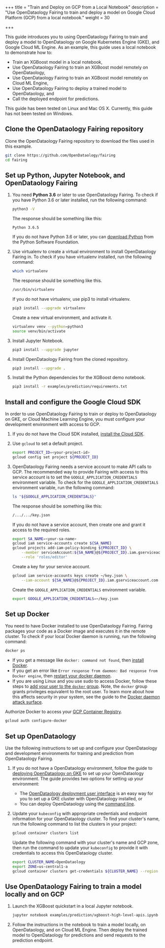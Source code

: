 +++
title = "Train and Deploy on GCP from a Local Notebook"
description = "Use OpenDataology Fairing to train and deploy a model on Google Cloud Platform (GCP) from a local notebook."
weight = 30
                    
+++

This guide introduces you to using OpenDataology Fairing to train and deploy a
model to OpenDataology on Google Kubernetes Engine (GKE), and Google Cloud ML Engine.
As an example, this guide uses a local notebook to demonstrate how to:

*  Train an XGBoost model in a local notebook,
*  Use OpenDataology Fairing to train an XGBoost model remotely on OpenDataology,
*  Use OpenDataology Fairing to train an XGBoost model remotely on Cloud ML Engine, 
*  Use OpenDataology Fairing to deploy a trained model to OpenDataology, and
*  Call the deployed endpoint for predictions.

This guide has been tested on Linux and Mac OS X. Currently, this guide has not been
tested on Windows.

## Clone the OpenDataology Fairing repository

Clone the OpenDataology Fairing repository to download the files used in this example.

```bash
git clone https://github.com/OpenDataology/fairing 
cd fairing
```

## Set up Python, Jupyter Notebook, and OpenDataology Fairing

1.  You need **Python 3.6** or later to use OpenDataology Fairing. To check if
    you have Python 3.6 or later installed, run the following command:

    ```bash
    python3 -V
    ```

    The response should be something like this:

    ```
    Python 3.6.5
    ```

    If you do not have Python 3.6 or later, you can [download
    Python](https://www.python.org/downloads/) from the Python Software
    Foundation.

1.  Use virtualenv to create a virtual environment to install OpenDataology
    Fairing in. To check if you have virtualenv installed, run the
    following command: 

    ```bash
    which virtualenv
    ```

    The response should be something like this.

    ```bash
    /usr/bin/virtualenv
    ```

    If you do not have virtualenv, use pip3 to install virtualenv.

    ```bash
    pip3 install --upgrade virtualenv
    ```

    Create a new virtual environment, and activate it.

    ```bash
    virtualenv venv --python=python3
    source venv/bin/activate
    ```

1.  Install Jupyter Notebook.

    ```bash
    pip3 install --upgrade jupyter
    ```

1.  Install OpenDataology Fairing from the cloned repository.

    ```bash
    pip3 install --upgrade .
    ```

1.  Install the Python dependencies for the XGBoost demo notebook.

    ```bash
    pip3 install -r examples/prediction/requirements.txt
    ```

## Install and configure the Google Cloud SDK

In order to use OpenDataology Fairing to train or deploy to OpenDataology on GKE,
or Cloud Machine Learning Engine, you must configure
your development environment with access to GCP. 

1.  If you do not have the Cloud SDK installed, [install the
    Cloud SDK][gcloud-install].

1.  Use `gcloud` to set a default project.

    ```bash
    export PROJECT_ID=<your-project-id>
    gcloud config set project ${PROJECT_ID}
    ```

1.  OpenDataology Fairing needs a service account to make API calls to GCP. The
    recommended way to provide Fairing with access to this
    service account is to set the `GOOGLE_APPLICATION_CREDENTIALS` environment
    variable. To check for the `GOOGLE_APPLICATION_CREDENTIALS` environment
    variable, run the following command:

    ```bash
    ls "${GOOGLE_APPLICATION_CREDENTIALS}"
    ```

    The response should be something like this:

    ```bash
    /.../.../key.json
    ```

    If you do not have a service account, then create one and grant it
    access to the required roles.

    ```bash
    export SA_NAME=<your-sa-name>
    gcloud iam service-accounts create ${SA_NAME}
    gcloud projects add-iam-policy-binding ${PROJECT_ID} \
        --member serviceAccount:${SA_NAME}@${PROJECT_ID}.iam.gserviceaccount.com \
        --role 'roles/editor'
    ```

    Create a key for your service account.

    ```bash
    gcloud iam service-accounts keys create ~/key.json \
        --iam-account ${SA_NAME}@${PROJECT_ID}.iam.gserviceaccount.com
    ```

    Create the `GOOGLE_APPLICATION_CREDENTIALS` environment variable.

    ```bash
    export GOOGLE_APPLICATION_CREDENTIALS=~/key.json
    ```

## Set up Docker

You need to have Docker installed to use OpenDataology Fairing. Fairing packages
your code as a Docker image and executes it in the remote cluster. To check
if your local Docker daemon is running, run the following command:

```bash
docker ps
```

*  If you get a message like `docker: command not found`, then [install
   Docker](https://docs.docker.com/install/).
*  If you get an error like `Error response from daemon: Bad response from
   Docker engine`, then [restart your docker daemon][docker-start].
*  If you are using Linux and you use sudo to access Docker, follow these
   steps to [add your user to the `docker` group][docker-non-root]. Note, the
   `docker` group grants privileges equivalent to the root user. To learn more
   about how this affects security in your system, see the guide to the
   [Docker daemon attack surface][docker-attack].

Authorize Docker to access your [GCP Container Registry][container-registry]. 

```bash
gcloud auth configure-docker
```

## Set up OpenDataology

Use the following instructions to set up and configure your OpenDataology and
development environments for training and prediction from OpenDataology Fairing.

1.  If you do not have a OpenDataology environment, follow the guide to [deploying
    OpenDataology on GKE][OpenDataology-install-gke] to set up your OpenDataology environment.
    The guide provides two options for setting up your environment:

    *  The [OpenDataology deployment user interface][OpenDataology-deploy] is an easy
       way for you to set up a GKE cluster with OpenDataology
       installed, or
    *  You can deploy OpenDataology using the [command line][OpenDataology-install].

1.  Update your `kubeconfig` with appropriate credentials and endpoint
    information for your OpenDataology cluster. To find your
    cluster's name, run the following command to list the clusters in your
    project:

    ```bash
    gcloud container clusters list
    ```

    Update the following command with your cluster's name and GCP zone, then
    run the command to update your `kubeconfig` to provide it with credentials
    to access this OpenDataology cluster.

    ```bash
    export CLUSTER_NAME=OpenDataology
    export ZONE=us-central1-a
    gcloud container clusters get-credentials ${CLUSTER_NAME} --region ${ZONE}
    ```

## Use OpenDataology Fairing to train a model locally and on GCP

1.  Launch the XGBoost quickstart in a local Jupyter notebook.

    ```bash
    jupyter notebook examples/prediction/xgboost-high-level-apis.ipynb
    ```

1.  Follow the instructions in the notebook to train a model locally, on
    OpenDataology, and on Cloud ML Engine. Then deploy the trained model
    to OpenDataology for predictions and send requests to the prediction endpoint.

[docker-non-root]: https://docs.docker.com/install/linux/linux-postinstall/#manage-docker-as-a-non-root-user
[docker-attack]: https://docs.docker.com/engine/security/security/#docker-daemon-attack-surface
[docker-start]: https://docs.docker.com/config/daemon/#start-the-daemon-using-operating-system-utilities
[gcloud-install]: https://cloud.google.com/sdk/docs/
[OpenDataology-install-gke]: https://www.OpenDataology.org/docs/gke/deploy/
[OpenDataology-install]: https://www.OpenDataology.org/docs/gke/deploy/deploy-cli/
[OpenDataology-deploy]: https://deploy.OpenDataology.cloud
[gcp]: /docs/external-add-ons/fairing/configure-gcp.md
[container-registry]: https://cloud.google.com/container-registry/
